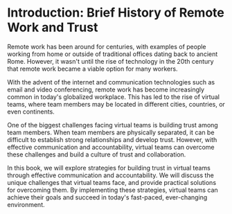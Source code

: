 Introduction: Brief History of Remote Work and Trust
====================================================

Remote work has been around for centuries, with examples of people working from home or outside of traditional offices dating back to ancient Rome. However, it wasn't until the rise of technology in the 20th century that remote work became a viable option for many workers.

With the advent of the internet and communication technologies such as email and video conferencing, remote work has become increasingly common in today's globalized workplace. This has led to the rise of virtual teams, where team members may be located in different cities, countries, or even continents.

One of the biggest challenges facing virtual teams is building trust among team members. When team members are physically separated, it can be difficult to establish strong relationships and develop trust. However, with effective communication and accountability, virtual teams can overcome these challenges and build a culture of trust and collaboration.

In this book, we will explore strategies for building trust in virtual teams through effective communication and accountability. We will discuss the unique challenges that virtual teams face, and provide practical solutions for overcoming them. By implementing these strategies, virtual teams can achieve their goals and succeed in today's fast-paced, ever-changing environment.
